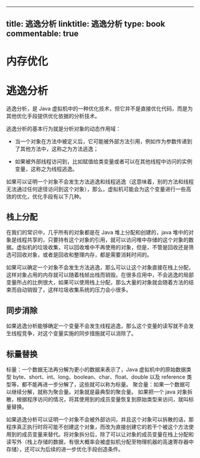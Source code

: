 
---
title: 逃逸分析
linktitle: 逃逸分析
type: book
commentable: true
---

# 内存优化

# 逃逸分析

逃逸分析，是 Java 虚拟机中的一种优化技术，但它并不是直接优化代码，而是为其他优化手段提供优化依据的分析技术。

逃逸分析的基本行为就是分析对象的动态作用域：

- 当一个对象在方法中被定义后，它可能被外部方法引用，例如作为参数传递到了其他方法中，这称之为方法逃逸；

- 如果被外部线程访问到，比如赋值给类变量或者可以在其他线程中访问的实例变量，这称之为线程逃逸。

如果可以证明一个对象不会发生方法逃逸和线程逃逸（这意味着，别的方法和线程无法通过任何途径访问到这个对象），那么，虚拟机可能会为这个变量进行一些高效的优化，优化手段有以下几种。

## 栈上分配

在我们的常识中，几乎所有的对象都是在 Java 堆上分配和创建的，java 堆中的对象是线程共享的，只要持有这个对象的引用，就可以访问堆中存储的这个对象的数据。虚拟机的垃圾收集，可以回收堆中不再使用的对象，但是，不管是回收还是筛选可回收对象，或者是回收和整理内存，都是需要消耗时间的。

如果可以确定一个对象不会发生方法逃逸，那么可以让这个对象直接在栈上分配，这样对象占用的内存就可以随着栈帧出栈而销毁。在很多应用中，不会逃逸的局部变量所占的比例很大，如果可以使用栈上分配，那么大量的对象就会随着方法的结束而自动销毁了，这样垃圾收集系统的压力会小很多。

## 同步消除

如果逃逸分析能够确定一个变量不会发生线程逃逸，那么这个变量的读写就不会发生线程竞争，对这个变量实施的同步措施就可以消除了。

## 标量替换

标量：一个数据无法再分解为更小的数据来表示了，Java 虚拟机中的原始数据类型 byte、short、int、long、boolean、char、float、double 以及 reference 类型等，都不能再进一步分解了，这些就可以称为标量。
聚合量：如果一个数据可以继续分解，就称为聚合量。对象就是最典型的聚合量。
如果把一个 java 对象拆散，根据程序访问的情况，将其使用到的成员变量恢复到原始类型来访问，就叫标量替换。

如果逃逸分析可以证明一个对象不会被外部访问，并且这个对象可以拆散的话，那程序真正执行时将可能不创建这个对象，而改为直接创建它的若干个被这个方法使用到的成员变量来替代。将对象拆分后，除了可以让对象的成员变量在栈上分配和读写外（栈上存储的数据，有很大概率会被虚拟机分配至物理机器的高速寄存器中存储），还可以为后续的进一步优化手段创造条件。

    